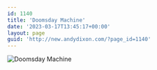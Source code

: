 ```yaml
---
id: 1140
title: 'Doomsday Machine'
date: '2023-03-17T13:45:17+00:00'
layout: page
guid: 'http://new.andydixon.com/?page_id=1140'
---
```


![Doomsday Machine](https://i0.wp.com/assets.g8x2.ldn.idrivee2-23.com/posters/Doomsday%20Machine%2001.jpg?w=1200&ssl=1 "Doomsday Machine")
